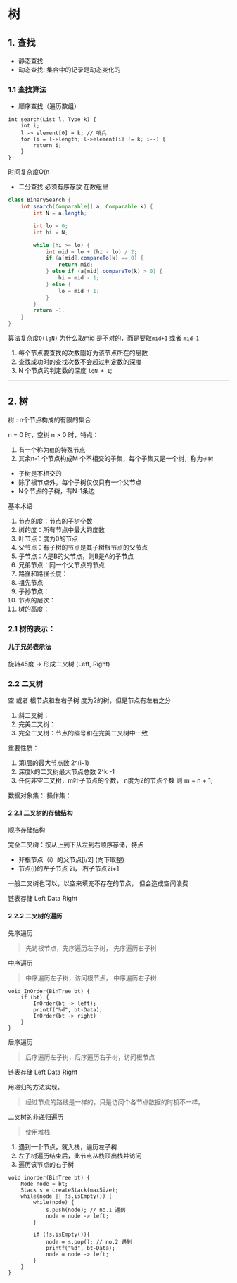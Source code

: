 # 树

## 1. 查找
- 静态查找
- 动态查找: 集合中的记录是动态变化的

### 1.1 查找算法
- 顺序查找（遍历数组）
```
int search(List l, Type k) {
    int i;
    l -> element[0] = k; // 哨兵
    for (i = l->length; l->element[i] != k; i--) {
        return i;
    }
}
```
时间复杂度O(n

- 二分查找
必须有序存放
在数组里
```java
class BinarySearch {
    int search(Comparable[] a, Comparable k) {
        int N = a.length;

        int lo = 0;
        int hi = N;

        while (hi >= lo) {
            int mid = lo + (hi - lo) / 2;
            if (a[mid].compareTo(k) == 0) {
                return mid;
            } else if (a[mid].compareTo(k) > 0) {
                hi = mid - 1;
            } else {
                lo = mid + 1;
            }
        }
        return -1;
    }
}
```
算法复杂度`O(lgN)`
为什么取mid 是不对的，而是要取`mid+1` 或者 `mid-1`

1. 每个节点要查找的次数刚好为该节点所在的层数
2. 查找成功时的查找次数不会超过判定数的深度
3. N 个节点的判定数的深度 `lgN + 1`;

----------

## 2. 树
树
:   n个节点构成的有限的集合

n = 0 时，空树
n > 0 时，特点：
1. 有一个称为`根`的特殊节点
2. 其余n-1 个节点构成M 个不相交的子集，每个子集又是一个树，称为`子树`

- 子树是不相交的
- 除了根节点外，每个子树仅仅只有一个父节点
- N个节点的子树，有N-1条边 

基本术语
1. 节点的度：节点的子树个数
2. 树的度：所有节点中最大的度数
3. 叶节点：度为0的节点
4. 父节点：有子树的节点是其子树根节点的父节点
5. 子节点：A是B的父节点，则B是A的子节点
6. 兄弟节点：同一个父节点的节点
7. 路径和路径长度：
8. 祖先节点
9. 子孙节点：
10. 节点的层次：
11. 树的高度：

### 2.1 树的表示：
#### 儿子兄弟表示法
旋转45度 -> 形成二叉树  (Left, Right)

### 2.2 二叉树
空 或者 根节点和左右子树
度为2的树，但是节点有左右之分

1. 斜二叉树：
2. 完美二叉树：
3. 完全二叉树：节点的编号和在完美二叉树中一致

重要性质：
1. 第i层的最大节点数 2^(i-1)
2. 深度k的二叉树最大节点总数 2^k -1
3. 任何非空二叉树，m叶子节点的个数， n度为2的节点个数 则 m = n + 1;

数据对象集：
操作集：
#### 2.2.1 二叉树的存储结构
 顺序存储结构

完全二叉树：按从上到下从左到右顺序存储，特点
- 非根节点（i）的父节点[i/2] (向下取整)
- 节点(i)的左子节点 2i， 右子节点2i+1

一般二叉树也可以，以空来填充不存在的节点， 但会造成空间浪费

链表存储
Left Data Right

#### 2.2.2 二叉树的遍历

先序遍历
>先访根节点，先序遍历左子树， 先序遍历右子树

中序遍历
> 中序遍历左子树，访问根节点， 中序遍历右子树
```
void InOrder(BinTree bt) {
    if (bt) {
        InOrder(bt -> left);
        printf("%d", bt-Data);
        InOrder(bt -> right)
    }
}
```

后序遍历
> 后序遍历左子树，后序遍历右子树，访问根节点

链表存储
Left Data Right

用递归的方法实现。
> 经过节点的路线是一样的，只是访问个各节点数据的时机不一样。


二叉树的非递归遍历
> 使用堆栈

1. 遇到一个节点，就入栈，遍历左子树
2. 左子树遍历结束后，此节点从栈顶出栈并访问
3. 遍历该节点的右子树

```
void inorder(BinTree bt) {
    Node node = bt;
    Stack s = createStack(maxSize);
    while(node || !s.isEmpty()) {
        while(node) {
            s.push(node); // no.1 遇到
            node = node -> left;
        }
        
        if (!s.isEmpty()){
            node = s.pop(); // no.2 遇到
            printf("%d", bt-Data);
            node = node -> left;
        }
    }       
}
```









